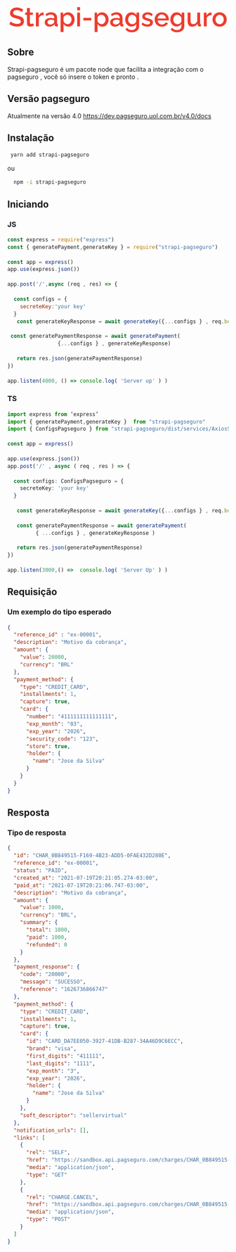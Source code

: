  

<p align="center">
  <img src="https://raw.githubusercontent.com/ziminny/strapi-pagseguro/main/readme-images/logo.png"/>
</p>

## Sobre
Strapi-pagseguro é um pacote node que  facilita a integração com o pagseguro , você só insere o token e pronto . 

## Versão pagseguro
Atualmente na versão 4.0 
https://dev.pagseguro.uol.com.br/v4.0/docs

## Instalação

~~~bash
 yarn add strapi-pagseguro
~~~
ou

~~~bash
  npm -i strapi-pagseguro
~~~

## Iniciando

### JS

~~~javascript
const express = require("express")
const { generatePayment,generateKey } = require("strapi-pagseguro")

const app = express()
app.use(express.json())

app.post('/',async (req , res) => {
  
  const configs = {
    secreteKey:'your key'
  } 
   const generateKeyResponse = await generateKey({...configs } , req.body)
  
 const generatePaymentResponse = await generatePayment(
                {...configs } , generateKeyResponse)

   return res.json(generatePaymentResponse)
})

app.listen(4000, () => console.log( 'Server up' ) )
~~~

### TS
~~~typescript
import express from ‘express’
import { generatePayment,generateKey }  from "strapi-pagseguro"
import { ConfigsPagseguro } from "strapi-pagseguro/dist/services/AxiosService"

const app = express()

app.use(express.json())
app.post('/' , async ( req , res ) => {
  
  const configs: ConfigsPagseguro = {
    secreteKey: 'your key'
  } 
  
   const generateKeyResponse = await generateKey({...configs } , req.body)

   const generatePaymentResponse = await generatePayment(
         { ...configs } , generateKeyResponse )

   return res.json(generatePaymentResponse)
})

app.listen(3000,() =>  console.log( 'Server Up' ) )
~~~

## Requisição

### Um exemplo do tipo esperado 

~~~json
{
  "reference_id" : "ex-00001",
  "description": "Motivo da cobrança",
  "amount": {
    "value": 20000,
    "currency": "BRL"
  },
  "payment_method": {
    "type": "CREDIT_CARD",
    "installments": 1,
    "capture": true,
    "card": {
      "number": "4111111111111111",
      "exp_month": "03",
      "exp_year": "2026",
      "security_code": "123",
      "store": true,        
      "holder": {
        "name": "Jose da Silva"
      }
    }
  }
}
~~~

## Resposta

### Tipo de resposta

~~~json
{
  "id": "CHAR_0B849515-F169-4B23-ADD5-0FAE432D280E",
  "reference_id": "ex-00001",
  "status": "PAID",
  "created_at": "2021-07-19T20:21:05.274-03:00",
  "paid_at": "2021-07-19T20:21:06.747-03:00",
  "description": "Motivo da cobrança",
  "amount": {
    "value": 1000,
    "currency": "BRL",
    "summary": {
      "total": 1000,
      "paid": 1000,
      "refunded": 0
    }
  },
  "payment_response": {
    "code": "20000",
    "message": "SUCESSO",
    "reference": "1626736866747"
  },
  "payment_method": {
    "type": "CREDIT_CARD",
    "installments": 1,
    "capture": true,
    "card": {
      "id": "CARD_DA7EE050-3927-41DB-B287-34A46D9C6ECC",
      "brand": "visa",
      "first_digits": "411111",
      "last_digits": "1111",
      "exp_month": "3",
      "exp_year": "2026",
      "holder": {
        "name": "Jose da Silva"
      }
    },
    "soft_descriptor": "sellervirtual"
  },
  "notification_urls": [],
  "links": [
    {
      "rel": "SELF",
      "href": "https://sandbox.api.pagseguro.com/charges/CHAR_0B849515-F169-4B23-ADD5-0FAE432D280E",
      "media": "application/json",
      "type": "GET"
    },
    {
      "rel": "CHARGE.CANCEL",
      "href": "https://sandbox.api.pagseguro.com/charges/CHAR_0B849515-F169-4B23-ADD5-0FAE432D280E/cancel",
      "media": "application/json",
      "type": "POST"
    }
  ]
}
~~~
